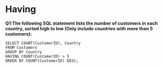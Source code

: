 # Having
**Q1:The following SQL statement lists the number of customers in each country, sorted high to low (Only include countries with more than 5 customers):**

```
SELECT COUNT(CustomerID), Country
FROM Customers
GROUP BY Country
HAVING COUNT(CustomerID) > 5
ORDER BY COUNT(CustomerID) DESC;
```

